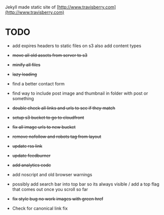 Jekyll made static site of [http://www.travisberry.com](http://www.travisberry.com)

TODO
====

- add expires headers to static files on s3 also add content types

- <del>move all old assets from server to s3</del>

- <del>minify all files</del>

- <del>lazy loading</del>

- find a better contact form

- find way to include post image and thumbnail in folder with post or something

- <del>double check all links and urls to see if they match</del>

- <del>setup s3 bucket to go to cloudfront</del>

- <del>fix all image urls to new bucket</del>

- <del>remove nofollow and robots tag from layout</del>

- <del>update rss link</del>

- <del>update feedburner</del>

- <del>add analytics code</del>

- add noscript and old browser warnings

- possibly add search bar into top bar so its always visible / add a top flag that comes out once you scroll so far

- <del>fix style bug no work images with green href</del>

- Check for canonical link fix 